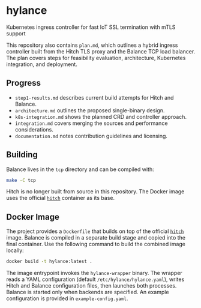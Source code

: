 # hylance
Kubernetes  ingress controller for fast IoT SSL termination with  mTLS support

This repository also contains `plan.md`, which outlines a hybrid ingress controller
built from the Hitch TLS proxy and the Balance TCP load balancer. The plan
covers steps for feasibility evaluation, architecture, Kubernetes integration,
and deployment.

## Progress

- `step1-results.md` describes current build attempts for Hitch and Balance.
- `architecture.md` outlines the proposed single-binary design.
- `k8s-integration.md` shows the planned CRD and controller approach.
- `integration.md` covers merging the sources and performance considerations.
- `documentation.md` notes contribution guidelines and licensing.

## Building
Balance lives in the `tcp` directory and can be compiled with:

```sh
make -C tcp
```

Hitch is no longer built from source in this repository. The Docker image uses
the official [`hitch`](https://hub.docker.com/_/hitch) container as its base.


## Docker Image

The project provides a `Dockerfile` that builds on top of the official
[`hitch`](https://hub.docker.com/_/hitch) image. Balance is compiled in a
separate build stage and copied into the final container. Use the following
command to build the combined image locally:

```sh
docker build -t hylance:latest .
```

The image entrypoint invokes the `hylance-wrapper` binary. The wrapper reads a
YAML configuration (default `/etc/hylance/hylance.yaml`), writes Hitch and
Balance configuration files, then launches both processes. Balance is started
only when backends are specified.
An example configuration is provided in `example-config.yaml`.

